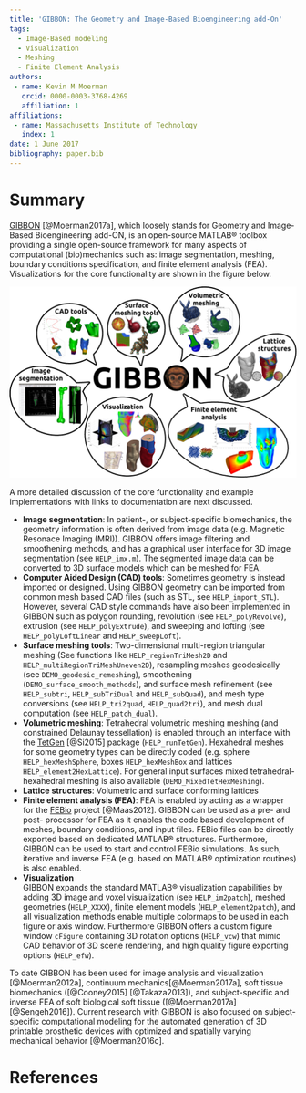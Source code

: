 ```yaml
---
title: 'GIBBON: The Geometry and Image-Based Bioengineering add-On'
tags:
  - Image-Based modeling
  - Visualization
  - Meshing
  - Finite Element Analysis
authors:
 - name: Kevin M Moerman
   orcid: 0000-0003-3768-4269
   affiliation: 1
affiliations:
 - name: Massachusetts Institute of Technology
   index: 1
date: 1 June 2017
bibliography: paper.bib
---
```


# Summary
[GIBBON](https://github.com/gibbonCode/GIBBON) [@Moerman2017a], which loosely stands for Geometry and Image-Based Bioengineering add-ON, is an open-source MATLAB® toolbox providing a single open-source framework for many aspects of computational (bio)mechanics such as: image segmentation, meshing, boundary conditions specification, and finite element analysis (FEA). Visualizations for the core functionality are shown in the figure below.

![A Graphical summary of the GIBBON toobox](GIBBON_overview.png)

A more detailed discussion of the core functionality and example implementations with links to documentation are next discussed.

* **Image segmentation**: In patient-, or subject-specific biomechanics, the geometry information is often derived from image data (e.g. Magnetic Resonace Imaging (MRI)). GIBBON offers image filtering and smoothening methods, and has a graphical user interface for 3D image segmentation (see `HELP_imx.m`). The segmented image data can be converted to 3D surface models which can be meshed for FEA.
* **Computer Aided Design (CAD) tools**: Sometimes geometry is instead imported or designed. Using GIBBON geometry can be imported from common mesh based CAD files (such as STL, see `HELP_import_STL`). However, several CAD style commands have also been implemented in GIBBON such as polygon rounding, revolution (see `HELP_polyRevolve`), extrusion (see `HELP_polyExtrude`), and sweeping and lofting (see `HELP_polyLoftLinear` and `HELP_sweepLoft`).
* **Surface meshing tools**: Two-dimensional multi-region triangular meshing (See functions like `HELP_regionTriMesh2D` and `HELP_multiRegionTriMeshUneven2D`), resampling meshes geodesically (see `DEMO_geodesic_remeshing`), smoothening (`DEMO_surface_smooth_methods`), and surface mesh refinement (see `HELP_subtri`, `HELP_subTriDual` and `HELP_subQuad`), and mesh type conversions (see `HELP_tri2quad`, `HELP_quad2tri`), and mesh dual computation (see `HELP_patch_dual`).
* **Volumetric meshing**: Tetrahedral volumetric meshing meshing (and constrained Delaunay tessellation) is enabled through an interface with the [TetGen](http://wias-berlin.de/software/tetgen/) [@Si2015] package (`HELP_runTetGen`). Hexahedral meshes for some geometry types can be directly coded (e.g. sphere `HELP_hexMeshSphere`, boxes `HELP_hexMeshBox` and lattices `HELP_element2HexLattice`). For general input surfaces mixed tetrahedral-hexahedral meshing is also available (`DEMO_MixedTetHexMeshing`).
* **Lattice structures**: Volumetric and surface conforming lattices
* **Finite element analysis (FEA)**: FEA is enabled by acting as a wrapper for the [FEBio](http://febio.org/) project [@Maas2012]. GIBBON can be used as a pre- and post- processor for FEA as it enables the code based development of meshes, boundary conditions, and input files. FEBio files can be directly exported based on dedicated MATLAB® structures. Furthermore, GIBBON can be used to start and control FEBio simulations. As such, iterative and inverse FEA (e.g. based on MATLAB® optimization routines) is also enabled.
* **Visualization**  
GIBBON expands the standard MATLAB® visualization capabilities by adding 3D image and voxel visualization (see `HELP_im2patch`), meshed geometries (`HELP_XXXX`), finite element models (`HELP_element2patch`), and all visualization methods enable multiple colormaps to be used in each figure or axis window. Furthermore GIBBON offers a custom figure window `cFigure` containing 3D rotation options (`HELP_vcw`) that mimic CAD behavior of 3D scene rendering, and high quality figure exporting options (`HELP_efw`).

To date GIBBON has been used for image analysis and visualization [@Moerman2012a], continuum mechanics[@Moerman2017a], soft tissue biomechanics ([@Cooney2015] [@Takaza2013]), and subject-specific and inverse FEA of soft biological soft tissue ([@Moerman2017a] [@Sengeh2016]). Current research with GIBBON is also focused on subject-specific computational modeling for the automated generation of 3D printable prosthetic devices with optimized and spatially varying mechanical behavior [@Moerman2016c].

# References
